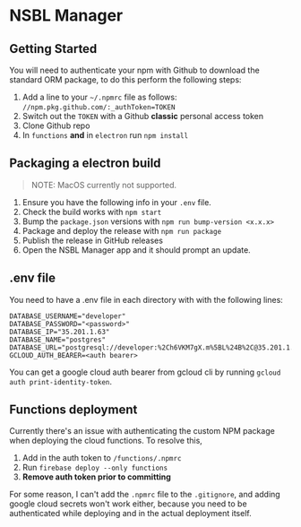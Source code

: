 # NSBL Manager

## Getting Started

You will need to authenticate your npm with Github to download the standard ORM package, to do this perform the following steps:

1. Add a line to your `~/.npmrc` file as follows: `//npm.pkg.github.com/:_authToken=TOKEN`
2. Switch out the `TOKEN` with a Github **classic** personal access token
3. Clone Github repo
4. In `functions` **and** in `electron` run `npm install`

## Packaging a electron build
> NOTE: MacOS currently not supported.

1. Ensure you have the following info in your `.env` file.
2. Check the build works with `npm start`
3. Bump the `package.json` versions with `npm run bump-version <x.x.x>`
4. Package and deploy the release with `npm run package`
5. Publish the release in GitHub releases
6. Open the NSBL Manager app and it should prompt an update.

## .env file
You need to have a .env file in each directory with with the following lines:
```
DATABASE_USERNAME="developer"
DATABASE_PASSWORD="<password>"
DATABASE_IP="35.201.1.63"
DATABASE_NAME="postgres"
DATABASE_URL="postgresql://developer:%2Ch6VKM7gX.m%5BL%24B%2C@35.201.1.63:5432/postgres"
GCLOUD_AUTH_BEARER=<auth bearer>
```

You can get a google cloud auth bearer from gcloud cli by running `gcloud auth print-identity-token`.

## Functions deployment
Currently there's an issue with authenticating the custom NPM package when deploying the cloud functions. To resolve this,
1. Add in the auth token to `/functions/.npmrc`
2. Run `firebase deploy --only functions`
3. **Remove auth token prior to committing** 

For some reason, I can't add the `.npmrc` file to the `.gitignore`, and adding google cloud secrets won't work either, because you need to be authenticated while deploying and in the actual deployment itself.
